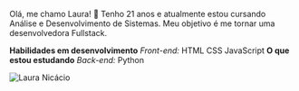 Olá, me chamo Laura! 👋
Tenho 21 anos e atualmente estou cursando Análise e Desenvolvimento de Sistemas. Meu objetivo é me tornar uma desenvolvedora Fullstack.

**Habilidades em desenvolvimento**
_Front-end:_
HTML
CSS
JavaScript
**O que estou estudando**
_Back-end:_
Python

![Laura Nicácio](https://github.com/user-attachments/assets/2525c107-c152-4291-9955-10c97a36ffaa)


